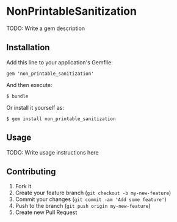 # NonPrintableSanitization

TODO: Write a gem description

## Installation

Add this line to your application's Gemfile:

    gem 'non_printable_sanitization'

And then execute:

    $ bundle

Or install it yourself as:

    $ gem install non_printable_sanitization

## Usage

TODO: Write usage instructions here

## Contributing

1. Fork it
2. Create your feature branch (`git checkout -b my-new-feature`)
3. Commit your changes (`git commit -am 'Add some feature'`)
4. Push to the branch (`git push origin my-new-feature`)
5. Create new Pull Request
